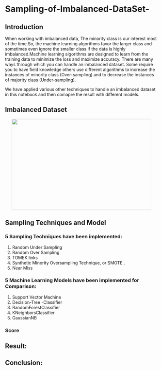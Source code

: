 # Sampling-of-Imbalanced-DataSet-

## Introduction
When working with imbalanced data, The minority class is our interest most of the time.So, the machine learning algorithms favor the larger class and sometimes even ignore the smaller class if the data is highly imbalanced.Machine learning algorithms are designed to learn from the training data to minimize the loss and maximize accuracy.
There are many ways through which you can handle an imbalanced dataset. Some require you to have field knowledge others use different algorithms to increase the instances of minority class (Over-sampling) and to decrease the instances of majority class (Under-sampling).

We have applied various other techniques to handle an imbalanced dataset in this notebook and then comapre the result with different models.

## Imbalanced Dataset

  
  <p align="center">
  <img width="460" height="300" src="https://user-images.githubusercontent.com/82312885/219968300-431c1c29-15de-449c-85b5-6754749b0690.png"> 
   
</p>

   


## Sampling Techniques and Model

### 5 Sampling Techniques have been implemented:

1.  Random Under Sampling
2.  Random Over Sampling
3.  TOMEK links 
4.  Synthetic Minority Oversampling Technique, or SMOTE .
5.  Near Miss



### 5 Machine Learning Models  have been implemented for Comparison:

1.  Support Vector Machine
2.  Decision-Tree -Classifier	
3.  RandomForestClassifier	
4.  KNeighborsClassifier	
5.  GaussianNB	


### Score 


## Result:



## Conclusion:


